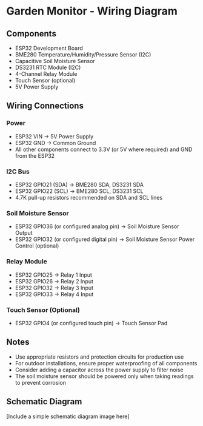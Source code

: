 # Garden Monitor - Wiring Diagram

## Components

- ESP32 Development Board
- BME280 Temperature/Humidity/Pressure Sensor (I2C)
- Capacitive Soil Moisture Sensor
- DS3231 RTC Module (I2C)
- 4-Channel Relay Module
- Touch Sensor (optional)
- 5V Power Supply

## Wiring Connections

### Power

- ESP32 VIN → 5V Power Supply
- ESP32 GND → Common Ground
- All other components connect to 3.3V (or 5V where required) and GND from the ESP32

### I2C Bus

- ESP32 GPIO21 (SDA) → BME280 SDA, DS3231 SDA
- ESP32 GPIO22 (SCL) → BME280 SCL, DS3231 SCL
- 4.7K pull-up resistors recommended on SDA and SCL lines

### Soil Moisture Sensor

- ESP32 GPIO36 (or configured analog pin) → Soil Moisture Sensor Output
- ESP32 GPIO32 (or configured digital pin) → Soil Moisture Sensor Power Control (optional)

### Relay Module

- ESP32 GPIO25 → Relay 1 Input
- ESP32 GPIO26 → Relay 2 Input
- ESP32 GPIO32 → Relay 3 Input
- ESP32 GPIO33 → Relay 4 Input

### Touch Sensor (Optional)

- ESP32 GPIO4 (or configured touch pin) → Touch Sensor Pad

## Notes

- Use appropriate resistors and protection circuits for production use
- For outdoor installations, ensure proper waterproofing of all components
- Consider adding a capacitor across the power supply to filter noise
- The soil moisture sensor should be powered only when taking readings to prevent corrosion

## Schematic Diagram

[Include a simple schematic diagram image here]
